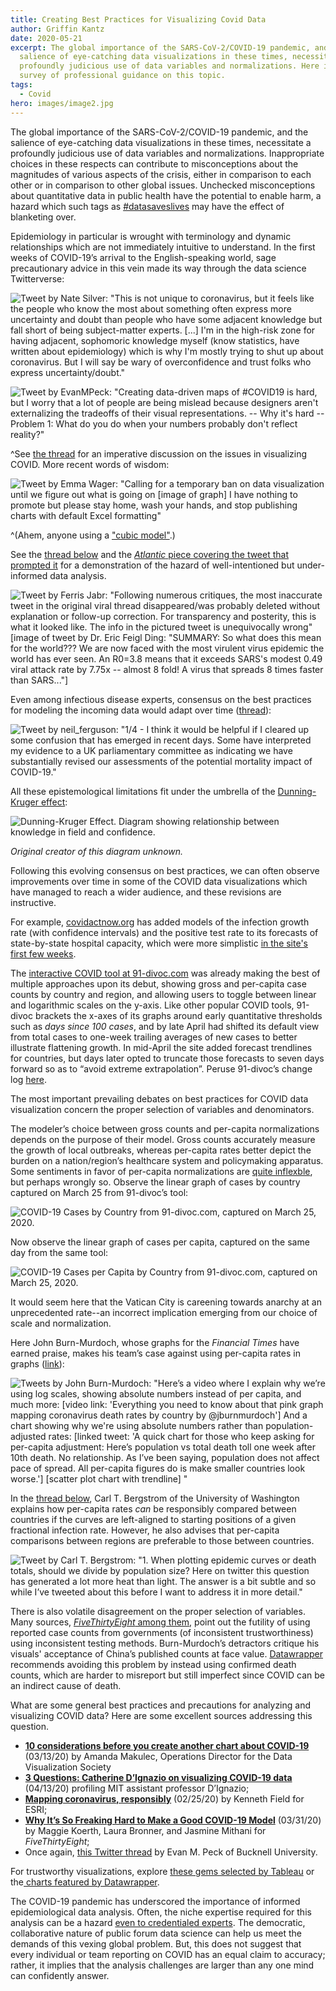 ```yaml
---
title: Creating Best Practices for Visualizing Covid Data
author: Griffin Kantz
date: 2020-05-21
excerpt: The global importance of the SARS-CoV-2/COVID-19 pandemic, and the
  salience of eye-catching data visualizations in these times, necessitate a
  profoundly judicious use of data variables and normalizations. Here is a
  survey of professional guidance on this topic.
tags:
  - Covid
hero: images/image2.jpg
---
```

The global importance of the SARS-CoV-2/COVID-19 pandemic, and the salience of eye-catching data visualizations in these times, necessitate a profoundly judicious use of data variables and normalizations. Inappropriate choices in these respects can contribute to misconceptions about the magnitudes of various aspects of the crisis, either in comparison to each other or in comparison to other global issues. Unchecked misconceptions about quantitative data in public health have the potential to enable harm, a hazard which such tags as [\#datasaveslives](https://twitter.com/hashtag/datasaveslives?lang=en) may have the effect of blanketing over.

Epidemiology in particular is wrought with terminology and dynamic relationships which are not immediately intuitive to understand. In the first weeks of COVID-19’s arrival to the English-speaking world, sage precautionary advice in this vein made its way through the data science Twitterverse:

![Tweet by Nate Silver: "This is not unique to coronavirus, but it feels like the people who know the *most* about something often express more uncertainty and doubt than people who have some adjacent knowledge but fall short of  being subject-matter experts. [...] I'm in the high-risk zone for having adjacent, sophomoric knowledge myself (know statistics, have written about epidemiology) which is why I'm mostly trying to shut up about coronavirus. But I will say be wary of overconfidence and trust folks who express uncertainty/doubt."](images/screen-shot-2020-05-19-at-6.40.06-am.png "tweet0")

![Tweet by EvanMPeck: "Creating data-driven maps of #COVID19 is hard, but I worry that a lot of people are being mislead because designers aren't externalizing the tradeoffs of their visual representations.  -- Why it's hard -- Problem 1: What do you do when your numbers probably don't reflect reality?"](images/screen-shot-2020-05-19-at-6.44.15-am.png "tweet1")

^See [the thread](https://twitter.com/EvanMPeck/status/1235568532840120321) for an imperative discussion on the issues in visualizing COVID. More recent words of wisdom:

![Tweet by Emma Wager: "Calling for a temporary ban on data visualization until we figure out what is going on [image of graph] I have nothing to promote but please stay home, wash your hands, and stop publishing charts with default Excel formatting"](images/screen-shot-2020-05-19-at-6.44.32-am.png "tweet3")

^(Ahem, anyone using a ["cubic model"](https://twitter.com/bencasselman/status/1258136404363808769).)

See the [thread below](https://twitter.com/ferrisjabr/status/1221145299084726273) and the [*Atlantic* piece covering the tweet that prompted it](https://www.theatlantic.com/technology/archive/2020/01/china-coronavirus-twitter/605644/) for a demonstration of the hazard of well-intentioned but under-informed data analysis.

![Tweet by Ferris Jabr: "Following numerous critiques, the most inaccurate tweet in the original viral thread disappeared/was probably deleted without explanation or follow-up correction. For transparency and posterity, this is what it looked like.  The info in the pictured tweet is unequivocally wrong" [image of tweet by Dr. Eric Feigl Ding: "SUMMARY: So what does this mean for the world??? We are now faced with the most virulent virus epidemic the world has ever seen. An R0=3.8 means that it exceeds SARS's modest 0.49 viral attack rate by 7.75x -- almost 8 fold! A virus that spreads 8 times faster than SARS..."]](images/screen-shot-2020-05-19-at-6.44.47-am.png "tweet4")

Even among infectious disease experts, consensus on the best practices for modeling the incoming data would adapt over time ([thread](https://twitter.com/neil_ferguson/status/1243294815200124928)):

![Tweet by neil_ferguson: "1/4 - I think it would be helpful if I cleared up some confusion that has emerged in recent days. Some have interpreted my evidence to a UK parliamentary committee as indicating we have substantially revised our assessments of the potential mortality impact of COVID-19."](images/screen-shot-2020-05-19-at-6.45.02-am.png "tweet5")

All these epistemological limitations fit under the umbrella of the [Dunning-Kruger effect](https://en.wikipedia.org/wiki/Dunning%E2%80%93Kruger_effect):

![Dunning-Kruger Effect. Diagram showing relationship between knowledge in field and confidence.](images/image1.jpg "Dunning-Kruger")

*Original creator of this diagram unknown.*

Following this evolving consensus on best practices, we can often observe improvements over time in some of the COVID data visualizations which have managed to reach a wider audience, and these revisions are instructive.

For example, [covidactnow.org](https://covidactnow.org/) has added models of the infection growth rate (with confidence intervals) and the positive test rate to its forecasts of state-by-state hospital capacity, which were more simplistic [in the site's first few weeks](https://web.archive.org/web/20200327060650/http:/www.covidactnow.org/state/NY).

The [interactive COVID tool at 91-divoc.com](http://91-divoc.com/pages/covid-visualization/) was already making the best of multiple approaches upon its debut, showing gross and per-capita case counts by country and region, and allowing users to toggle between linear and logarithmic scales on the y-axis. Like other popular COVID tools, 91-divoc brackets the x-axes of its graphs around early quantitative thresholds such as *days since 100 cases*, and by late April had shifted its default view from total cases to one-week trailing averages of new cases to better illustrate flattening growth. In mid-April the site added forecast trendlines for countries, but days later opted to truncate those forecasts to seven days forward so as to “avoid extreme extrapolation”. Peruse 91-divoc’s change log [here](http://91-divoc.com/pages/covid-visualization/changes.html).

The most important prevailing debates on best practices for COVID data visualization concern the proper selection of variables and denominators.

The modeler’s choice between gross counts and per-capita normalizations depends on the purpose of their model. Gross counts accurately measure the growth of local outbreaks, whereas per-capita rates better depict the burden on a nation/region’s healthcare system and policymaking apparatus. Some sentiments in favor of per-capita normalizations are [quite inflexble](https://twitter.com/NateSilver538/status/1245132431818178561), but perhaps wrongly so. Observe the linear graph of cases by country captured on March 25 from 91-divoc’s tool:

![COVID-19 Cases by Country from 91-divoc.com, captured on March 25, 2020.](images/image2.jpg "COVID-19 Cases by Country from 91-divoc.com, captured on March 25, 2020.")

Now observe the linear graph of cases per capita, captured on the same day from the same tool:

![COVID-19 Cases per Capita by Country from 91-divoc.com, captured on March 25, 2020.](images/image3.jpg "COVID-19 Cases per Capita by Country from 91-divoc.com, captured on March 25, 2020.")

It would seem here that the Vatican City is careening towards anarchy at an unprecedented rate--an incorrect implication emerging from our choice of scale and normalization.

Here John Burn-Murdoch, whose graphs for the *Financial Times* have earned praise, makes his team’s case against using per-capita rates in graphs ([link](https://twitter.com/jburnmurdoch/status/1249445458264698880?ref_src=twsrc%5Etfw)):

![Tweets by John Burn-Murdoch: "Here’s a video where I explain why we’re using log scales, showing absolute numbers instead of per capita, and much more: [video link: 'Everything you need to know about that pink graph mapping coronavirus death rates by country by @jburnmurdoch'] And a chart showing why we're using absolute numbers rather than population-adjusted rates: [linked tweet: 'A quick chart for those who keep asking for per-capita adjustment:  Here’s population vs total death toll one week after 10th death.  No relationship.  As I’ve been saying, population does not affect pace of spread. All per-capita figures do is make smaller countries look worse.'] [scatter plot chart with trendline] "](images/screen-shot-2020-05-19-at-6.48.50-am.png "tweet05")

In the [thread below](https://twitter.com/CT_Bergstrom/status/1249930293928030209), Carl T. Bergstrom of the University of Washington explains how per-capita rates *can* be responsibly compared between countries if the curves are left-aligned to starting positions of a given fractional infection rate. However, he also advises that per-capita comparisons between regions are preferable to those between countries.

![Tweet by Carl T. Bergstrom: "1. When plotting epidemic curves or death totals, should we divide by population size? Here on twitter this question has generated a lot more heat than light.   The answer is a bit subtle and so while I’ve tweeted about this before I want to address it in more detail."](images/screen-shot-2020-05-19-at-6.50.42-am.png "tweet06")

There is also volatile disagreement on the proper selection of variables. Many sources, [*FiveThirtyEight* among them](https://fivethirtyeight.com/features/coronavirus-case-counts-are-meaningless/), point out the futility of using reported case counts from governments (of inconsistent trustworthiness) using inconsistent testing methods. Burn-Murdoch’s detractors critique his visuals' acceptance of China’s published counts at face value. [Datawrapper](https://blog.datawrapper.de/coronaviruscharts/) recommends avoiding this problem by instead using confirmed death counts, which are harder to misreport but still imperfect since COVID can be an indirect cause of death.

What are some general best practices and precautions for analyzing and visualizing COVID data? Here are some excellent sources addressing this question.

* **[10 considerations before you create another chart about COVID-19](https://www.tableau.com/about/blog/2020/3/ten-considerations-you-create-another-chart-about-covid-19)** (03/13/20) by Amanda Makulec, Operations Director for the Data Visualization Societ[](http://news.mit.edu/2020/catherine-dignazio-visualizing-covid-19-data-0414)y
* **[3 Questions: Catherine D’Ignazio on visualizing COVID-19 data](http://news.mit.edu/2020/catherine-dignazio-visualizing-covid-19-data-0414)** (04/13/20) profiling MIT assistant professor D’Ignazio;[](https://www.esri.com/arcgis-blog/products/product/mapping/mapping-coronavirus-responsibly/)
* **[Mapping coronavirus, responsibly](https://www.esri.com/arcgis-blog/products/product/mapping/mapping-coronavirus-responsibly/)** (02/25/20) by Kenneth Field for ESRI;
* **[Why It’s So Freaking Hard to Make a Good COVID-19 Model](https://fivethirtyeight.com/features/why-its-so-freaking-hard-to-make-a-good-covid-19-model/)** (03/31/20) by Maggie Koerth, Laura Bronner, and Jasmine Mithani for *FiveThirtyEight*;
* Once again, [this Twitter thread](https://twitter.com/EvanMPeck/status/1235568532840120321) by Evan M. Peck of Bucknell University.

For trustworthy visualizations, explore [these gems selected by Tableau](https://www.tableau.com/about/blog/2020/4/most-interesting-data-vizzes-covid-19-weve-seen-media-so-far) or the[ charts featured by Datawrapper](https://blog.datawrapper.de/coronaviruscharts/).

The COVID-19 pandemic has underscored the importance of informed epidemiological data analysis. Often, the niche expertise required for this analysis can be a hazard [even to credentialed experts](https://twitter.com/ferrisjabr/status/1221146622341443584). The democratic, collaborative nature of public forum data science can help us meet the demands of this vexing global problem. But, this does not suggest that every individual or team reporting on COVID has an equal claim to accuracy; rather, it implies that the analysis challenges are larger than any one mind can confidently answer.